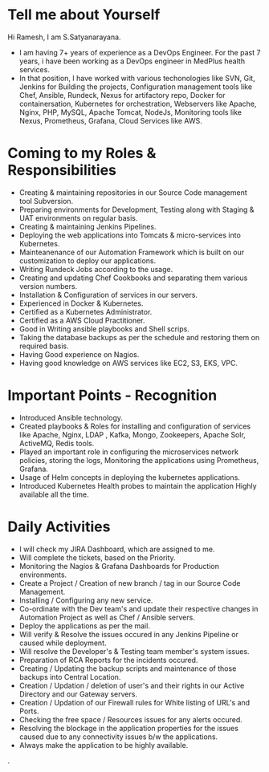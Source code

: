 # Tell me about Yourself
Hi Ramesh, I am S.Satyanarayana. 
- I am having 7+ years of experience as a DevOps Engineer. For the past 7 years, i have been working as a DevOps engineer in MedPlus health services.
- In that position, I have worked with various techonologies like SVN, Git, Jenkins for Building the projects, Configuration management tools like Chef, Ansible, Rundeck, Nexus for artifactory repo, Docker for containersation, Kubernetes for orchestration, Webservers like Apache, Nginx, PHP, MySQL, Apache Tomcat, NodeJs, Monitoring tools like Nexus, Prometheus, Grafana, Cloud Services like AWS.

# Coming to my Roles & Responsibilities
- Creating & maintaining repositories in our Source Code management tool Subversion.
- Preparing environments for Development, Testing along with Staging & UAT environments on regular basis.
- Creating & maintaining Jenkins Pipelines.
- Deploying the web applications into Tomcats & micro-services into Kubernetes.
- Mainteanenance of our Automation Framework which is built on our customization to deploy our applications.
- Writing Rundeck Jobs according to the usage.
- Creating and updating Chef Cookbooks and separating them various version numbers.
- Installation & Configuration of services in our servers.
- Experienced in Docker & Kubernetes.
- Certified as a Kubernetes Administrator.
- Certified as a AWS Cloud Practitioner.
- Good in Writing ansible playbooks and Shell scrips.
- Taking the database backups as per the schedule and restoring them on required basis.
- Having Good experience on Nagios.
- Having good knowledge on AWS services like EC2, S3, EKS, VPC. 

# Important Points - Recognition
- Introduced Ansible technology.
- Created playbooks & Roles for installing and configuration of services like Apache, Nginx, LDAP , Kafka, Mongo, Zookeepers, Apache Solr, ActiveMQ,  Redis tools.
- Played an important role in configuring the microservices network policies, storing the logs, Monitoring the applications using Prometheus, Grafana.
- Usage of Helm concepts in deploying the kubernetes applications.
- Introduced Kubernetes Health probes to maintain the application Highly available all the time.

# Daily Activities
- I will check my JIRA Dashboard, which are assigned to me.
- Will complete the tickets, based on the Priority.
- Monitoring the Nagios & Grafana Dashboards for Production environments.
- Create a Project / Creation of new branch / tag in our Source Code Management.
- Installing / Configuring any new service.
- Co-ordinate with the Dev team's and update their respective changes in Automation Project as well as Chef /  Ansible servers.
- Deploy the applications as per the mail.
- Will verify & Resolve the issues occured in any Jenkins Pipeline or caused while deployment.
- Will resolve the Developer's & Testing team member's system issues.
- Preparation of RCA Reports for the incidents occured.
- Creating / Updating the backup scripts and maintenance of those backups into Central Location.
- Creation / Updation / deletion of user's and their rights in our Active Directory and our Gateway servers.
- Creation / Updation of our Firewall rules for White listing of URL's and Ports.
- Checking the free space / Resources issues for any alerts occured.
- Resolving the blockage in the application properties for the issues caused due to any connectivity issues b/w the applications.
- Always make the application to be highly available.

.




  

